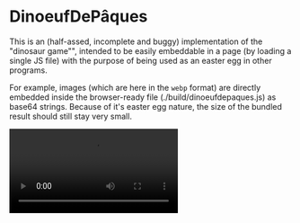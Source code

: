 # DinoeufDePâques

This is an (half-assed, incomplete and buggy) implementation of the "dinosaur
game"", intended to be easily embeddable in a page (by loading a single JS
file) with the purpose of being used as an easter egg in other programs.

For example, images (which are here in the `webp` format) are directly embedded
inside the browser-ready file (./build/dinoeufdepaques.js) as base64 strings.
Because of it's easter egg nature, the size of the bundled result should still
stay very small.

<video src="./example.mp4" />

The bundle is available in the `bundles` directory. Just include the code in
yours and the dino game will appear on top of your page.

I added as a personal challenge the idea of declaring variable and function name
in french - which isn't really a thing even in france. It makes development,
funnily enough, harder even for a french person.

For now the game is minimal, quickly done in a simple and broken way. It's also
not really fun yet, but it works and it fills its ambition of an easter egg, so
to me it's ready!
